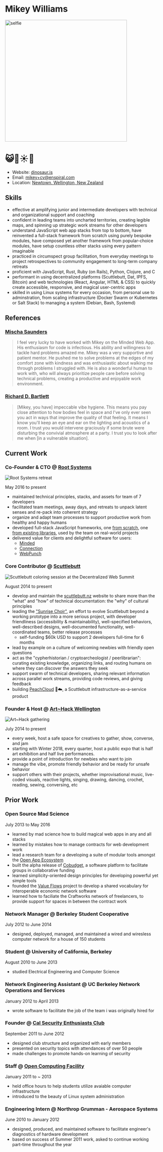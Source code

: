 #  Mikey Williams

<img src="./images/selfie.jpg" alt="selfie" width="400px" />

# 😺🎉☀️🌈

- Website: [dinosaur.is](https://dinosaur.is)
- Email: [mikey+cv@enspiral.com](mailto:mikey+cv@enspiral.com)
- Location: [Newtown, Wellington, New Zealand](https://en.wikipedia.org/wiki/Newtown%2C_New_Zealand)

## Skills

- effective at amplifying junior and intermediate developers with technical and organizational support and coaching
- confident in leading teams into uncharted territories, creating legible maps, and spinning up strategic work streams for other developers
- understand JavaScript web app stacks from top to bottom, have reinvented a full-stack framework from scratch using purely bespoke modules, have composed yet another framework from popular-choice modules, have setup countless other stacks using every pattern imaginable
- practiced in circumspect group facilitation, from everyday meetings to project retrospectives to community engagement to long-term company retreats
- proficient with JavaScript, Rust, Ruby (on Rails), Python, Clojure, and C
- performant in using decentralized platforms (Scuttlebutt, Dat, IPFS, Bitcoin) and web technologies (React, Angular, HTML & CSS) to quickly create accessible, responsive, and magical user-centric apps
- skilled in using Linux systems for every occasion, from personal use to adminstration, from scaling infrastructure (Docker Swarm or Kubernetes or Salt Stack) to managing a system (Debian, Bash, Systemd)

## References

### [Mischa Saunders](https://github.com/mischa-s/)

> I feel very lucky to have worked with Mikey on the Minded Web App. His enthusiasm for code is infectious. His ability and willingness to tackle hard problems amazed me. Mikey was a very supportive and patient mentor. He pushed me to solve problems at the edges of my comfort zone with kindness and was enthusiastic about walking me through problems I struggled with. He is also a wonderful human to work with, who will always prioritize people care before solving technical problems, creating a productive and enjoyable work environment.

### [Richard D. Bartlett](http://richdecibels.com/)

> [Mikey, you have] impeccable vibe hygiene. This means you pay close attention to how bodies feel in space and I've only ever seen you act in ways that improve the quality of that feeling. It means I know you'll keep an eye and ear on the lighting and acoustics of a room. I trust you would intervene graciously if some brute were disturbing the convivial atmosphere at a party. I trust you to look after me when [in a vulnerable situation].

## Current Work

### Co-Founder & CTO @ [Root Systems](https://www.rootsystems.nz)

<img src="./images/root-systems.jpg" alt="Root Systems retreat" />

May 2016 to present

- maintained technical principles, stacks, and assets for team of 7 developers
- facilitated team meetings, away days, and retreats to unpack latent senses and re-pack into coherent strategy
- organize and adapt team processes to support productive work from healthy and happy humans
- developed full-stack JavaScript frameworks, one [from scratch](https://github.com/root-systems/catstack), one [from existing libraries](https://github.com/root-systems/dogstack), used by the team on real-world projects
- delivered value for clients and delightful software for users:
  - [Minded](http://mindedapp.com/)
  - [Connection](https://www.makebamboo.com/connection/)
  - [WebPunch](https://webpunch12.com/)

### Core Contributor @ [Scuttlebutt](https://www.scuttlebutt.nz)

<img alt="Scuttlebutt coloring session at the Decentralized Web Summit" src="./images/scuttlebutt.jpg" />

August 2014 to present

- develop and maintain the [scuttlebutt.nz](https://www.scuttlebutt.nz) website to share more than the "what" and "how" of technical documentation: the "why" of cultural principles
- leading the ["Sunrise Choir"](https://viewer.scuttlebot.io/%25zv56AbEcR1%2BXKcOF3E7J%2BHNoKrxsd%2B0MQ%2FeVPQanfb8%3D.sha256), an effort to evolve Scuttlebutt beyond a working prototype into a more serious project, with developer friendliness (accessibility & maintainability), well-specified behaviors, well-described designs, well-documented functionality, well-coordinated teams, better release processes
  - self-funding $60k USD to support 2 developers full-time for 6 months
- lead by example on a culture of welcoming newbies with friendly open questions
- act as the "cypherhistorian / cryptoarcheologist / peerlibrarian": curating existing knowledge, organizing links, and routing humans on where they can discover the answers they seek
- support swarm of technical developers, sharing relevant information across parallel work streams, providing code reviews, and giving feedback
- building [PeachCloud](https://github.com/peachcloud/meta) 🍑☁️, a Scuttlebutt infrastructure-as-a-service product

### Founder & Host @ [Art~Hack Wellington](https://arthack.nz)

<img alt="Art~Hack gathering" src="./images/art-hack.jpg" />

July 2014 to present

- every week, host a safe space for creatives to gather, show, converse, and jam
- starting with Winter 2018, every quarter, host a public expo that is half art exhibition and half live performances.
- provide a point of introduction for newbies who want to join
- manage the vibe, promote friendly behavior and be ready for unsafe behavior
- support others with their projects, whether improvisational music, live-coded visuals, reactive lights, singing, drawing, dancing, crochet, reading, sewing, conversing, etc

## Prior Work

### Open Source Mad Science

July 2013 to May 2016

- learned by mad science how to build magical web apps in any and all stacks
- learned by mistakes how to manage contracts for web development work
- lead a research team for a developing a suite of modular tools amongst the [Open App Ecosystem](https://github.com/open-app/core)
- built the alpha release of [Cobudget](https://cobudget.co/), a software platform to facilitate groups in collaborative funding
- learned simplicity-oriented design principles for developing powerful yet simple tools
- founded the [Value Flows](https://www.valueflo.ws) project to develop a shared vocabulary for interoperable economic network software
- learned how to faciliate the Craftworks network of freelancers, to provide support for spaces in between the contract work

### Network Manager @ Berkeley Student Cooperative

July 2012 to June 2014

- designed, deployed, managed, and maintained a wired and wiresless computer network for a house of 150 students

### Student @ University of California, Berkeley

August 2010 to June 2013

- studied Electrical Engineering and Computer Science  

### Network Engineering Assistant @ UC Berkeley Network Operations and Services

January 2012 to April 2013

- wrote software to facilitate the job of the team i was originally hired for

### Founder @ [Cal Security Enthusiasts Club](http://calsec.berkeley.edu)

September 2011 to June 2012

- designed club structure and organized with early members
- presented on security topics with attendances of over 50 people
- made challenges to promote hands-on learning of security

### Staff @ [Open Computing Facility](https://secure.ocf.berkeley.edu)

January 2011 to ~ 2013

- held office hours to help students utilize avaiable computer infrastructure
- introduced to the beauty of Linux system administration

### Engineering Intern @ Northrop Grumman - Aerospace Systems

June 2010 to January 2012

- designed, produced, and maintained software to facilitate engineer's diagnostics of hardware development
- based on success of Summer 2011 work, asked to continue working part-time throughout the year

